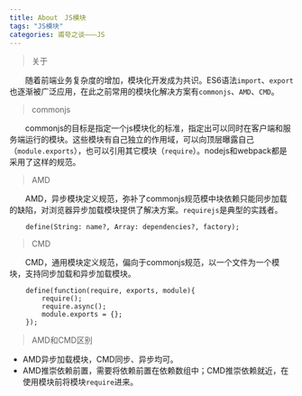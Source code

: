 ```yaml
---
title: About　JS模块
tags: "JS模块"
categories: 甫夸之谈———JS
---
```


> 关于

　　随着前端业务复杂度的增加，模块化开发成为共识。ES6语法`import`、`export`也逐渐被广泛应用，在此之前常用的模块化解决方案有`commonjs`、`AMD`、`CMD`。

> commonjs

　　commonjs的目标是指定一个js模块化的标准，指定出可以同时在客户端和服务端运行的模块。这些模块有自己独立的作用域，可以向顶层曝露自己（`module.exports`），也可以引用其它模块（`require`）。nodejs和webpack都是采用了这样的规范。
<!-- more -->
> AMD

　　AMD，异步模块定义规范，弥补了commonjs规范模中块依赖只能同步加载的缺陷，对浏览器异步加载模块提供了解决方案。`requirejs`是典型的实践者。
```
    define(String: name?, Array: dependencies?, factory);
```

> CMD

　　CMD，通用模块定义规范，偏向于commonjs规范，以一个文件为一个模块，支持同步加载和异步加载模块。
```
    define(function(require, exports, module){
        require();
        require.async();
        module.exports = {};
    });
```

> AMD和CMD区别

* AMD异步加载模块，CMD同步、异步均可。
* AMD推崇依赖前置，需要将依赖前置在依赖数组中；CMD推崇依赖就近，在使用模块前将模块`require`进来。